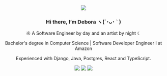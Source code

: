 <div align="center">
  <img src="https://i.pinimg.com/736x/40/af/96/40af9623a5510048fb4f6fdcd96eb976.jpg"> 
  <h3>Hi there, I’m Debora ヽ(´･ᴗ･ ` )</h3>
  <p>☼ A Software Engineer by day and an artist by night ☾</p>
  <p>Bachelor's degree in Computer Science | Software Developer Engineer I at Amazon</p>
  <p>Experienced with Django, Java, Postgres, React and TypeScript.</p>

[![](https://img.shields.io/badge/-linkedin-0073B1?style=flat-square)](http://linkedin.com/in/deborabuzon)
[![](https://img.shields.io/badge/-twitter-1C9CEA?style=flat-square)](https://twitter.com/debs99_)
[![](https://img.shields.io/badge/-resume-332B40?style=flat-square&color=blue)](https://drive.google.com/file/d/1PYFUe5iBdz06J4o13ixZ3ygG1STkXh0P/view?usp=sharing)

</div>
